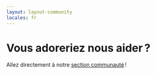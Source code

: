 ```yaml
---
layout: layout-community
locales: fr
---
```


# Vous adoreriez nous aider&#x202F;?
Allez directement à notre <a href="http://hood.ie/community/">section communauté</a>&#x202F;!